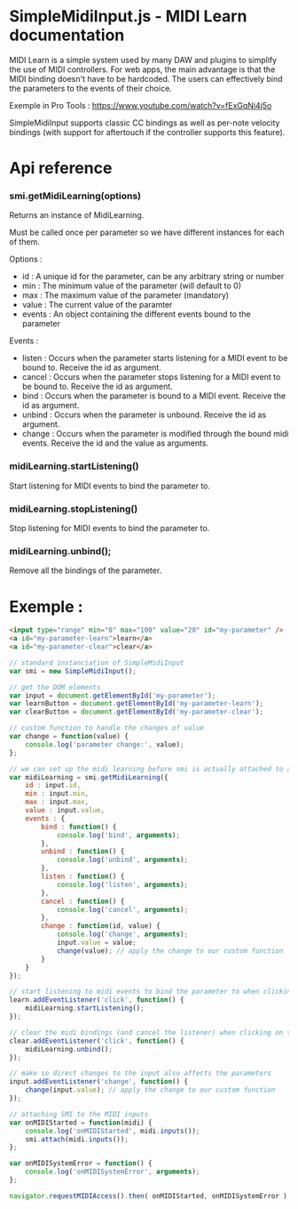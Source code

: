 # SimpleMidiInput.js - MIDI Learn documentation

MIDI Learn is a simple system used by many DAW and plugins to simplify the use of MIDI controllers.
For web apps, the main advantage is that the MIDI binding doesn't have to be hardcoded.
The users can effectively bind the parameters to the events of their choice.

Exemple in Pro Tools : https://www.youtube.com/watch?v=fExGqNi4j5o

SimpleMidiInput supports classic CC bindings as well as per-note velocity bindings
(with support for aftertouch if the controller supports this feature).

# Api reference

### smi.getMidiLearning(options)

Returns an instance of MidiLearning.

Must be called once per parameter so we have different instances for each of them.

Options :

 * id : A unique id for the parameter, can be any arbitrary string or number
 * min : The minimum value of the parameter (will default to 0)
 * max : The maximum value of the parameter (mandatory)
 * value : The current value of the paramter
 * events : An object containing the different events bound to the parameter

Events :

 * listen : Occurs when the parameter starts listening for a MIDI event to be bound to. Receive the id as argument.
 * cancel : Occurs when the parameter stops listening for a MIDI event to be bound to. Receive the id as argument.
 * bind : Occurs when the parameter is bound to a MIDI event. Receive the id as argument.
 * unbind : Occurs when the parameter is unbound. Receive the id as argument.
 * change : Occurs when the parameter is modified through the bound midi events. Receive the id and the value as arguments.

### midiLearning.startListening()

Start listening for MIDI events to bind the parameter to.

### midiLearning.stopListening()

Stop listening for MIDI events to bind the parameter to.

### midiLearning.unbind();

Remove all the bindings of the parameter.

# Exemple :

```html
<input type="range" min="0" max="100" value="20" id="my-parameter" />
<a id="my-parameter-learn">learn</a>
<a id="my-parameter-clear">clear</a>
```

```js
// standard instanciation of SimpleMidiInput
var smi = new SimpleMidiInput();

// get the DOM elements
var input = document.getElementById('my-parameter');
var learnButton = document.getElementById('my-parameter-learn');
var clearButton = document.getElementById('my-parameter-clear');

// custom function to handle the changes of value
var change = function(value) {
    console.log('parameter change:', value);
};

// we can set up the midi learning before smi is actually attached to a MIDIInput
var midiLearning = smi.getMidiLearning({
    id : input.id,
    min : input.min,
    max : input.max,
    value : input.value,
    events : {
        bind : function() {
            console.log('bind', arguments);
        },
        unbind : function() {
            console.log('unbind', arguments);
        },
        listen : function() {
            console.log('listen', arguments);
        },
        cancel : function() {
            console.log('cancel', arguments);
        },
        change : function(id, value) {
            console.log('change', arguments);
            input.value = value;
            change(value); // apply the change to our custom function
        }
    }
});

// start listening to midi events to bind the parameter to when clicking on the 'learn' link
learn.addEventListener('click', function() {
    midiLearning.startListening();
});

// clear the midi bindings (and cancel the listener) when clicking on the 'clear' link
clear.addEventListener('click', function() {
    midiLearning.unbind();
});

// make so direct changes to the input also affects the parameters
input.addEventListener('change', function() {
    change(input.value); // apply the change to our custom function
});

// attaching SMI to the MIDI inputs
var onMIDIStarted = function(midi) {
    console.log('onMIDIStarted', midi.inputs());
    smi.attach(midi.inputs());
};

var onMIDISystemError = function() {
    console.log('onMIDISystemError', arguments);
};

navigator.requestMIDIAccess().then( onMIDIStarted, onMIDISystemError );
```